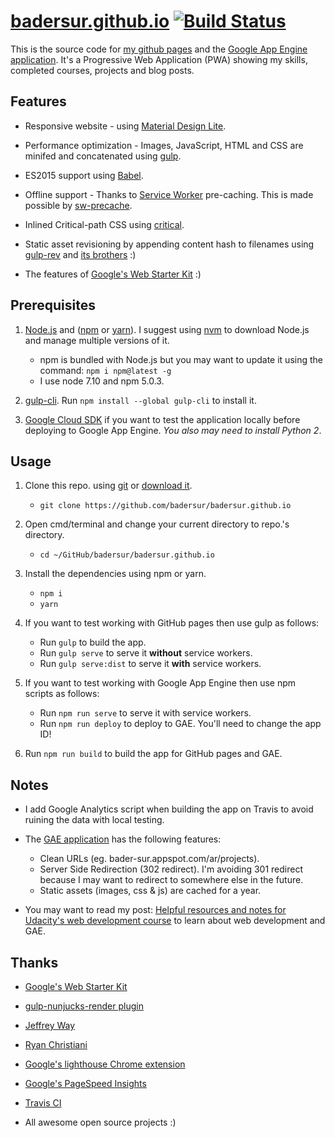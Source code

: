 # [badersur.github.io][bs-pages] [![Build Status](https://travis-ci.org/badersur/badersur.github.io.svg?branch=dev)](https://travis-ci.org/badersur/badersur.github.io)

This is the source code for [my github pages][bs-pages] and the
[Google App Engine application][bs-gae]. It's a Progressive Web Application (PWA)
showing my skills, completed courses, projects and blog posts.


## Features

- Responsive website - using [Material Design Lite][mdl].

- Performance optimization - Images, JavaScript, HTML and CSS are minifed and
 concatenated using [gulp][gulp].

- ES2015 support using [Babel][babel].

- Offline support - Thanks to [Service Worker][sw] pre-caching.
 This is made possible by [sw-precache][sw-precache].

- Inlined Critical-path CSS using [critical][critical].

- Static asset revisioning by appending content hash to filenames using
 [gulp-rev][gulp-rev] and [its brothers](package.json#L31-L33) :)

- The features of [Google's Web Starter Kit][wsk] :)


## Prerequisites

1. [Node.js][node] and ([npm][npm] or [yarn][yarn]). I suggest using [nvm][nvm]
 to download Node.js and manage multiple versions of it.
    - npm is bundled with Node.js but you may want to update it using the
     command: `npm i npm@latest -g`
    - I use node 7.10 and npm 5.0.3.

2. [gulp-cli][gulp-started]. Run `npm install --global gulp-cli` to install it.

3. [Google Cloud SDK][gcloud] if you want to test the application locally
 before deploying to Google App Engine. _You also may need to install Python 2_. 


## Usage

1. Clone this repo. using [git][git] or [download it][download].
    - `git clone https://github.com/badersur/badersur.github.io`

2. Open cmd/terminal and change your current directory to repo.'s directory.
    - `cd ~/GitHub/badersur/badersur.github.io`

3. Install the dependencies using npm or yarn.
    - `npm i`
    - `yarn`

4. If you want to test working with GitHub pages then use gulp as follows:
    - Run `gulp` to build the app.
    - Run `gulp serve` to serve it **without** service workers.
    - Run `gulp serve:dist` to serve it **with** service workers.

5. If you want to test working with Google App Engine then use npm scripts
 as follows:
    - Run `npm run serve` to serve it with service workers.
    - Run `npm run deploy` to deploy to GAE. You'll need to change the app ID!

6. Run `npm run build` to build the app for GitHub pages and GAE.


## Notes

- I add Google Analytics script when building the app on Travis to avoid ruining
 the data with local testing.

- The [GAE application][bs-gae] has the following features:
    - Clean URLs (eg. bader-sur.appspot.com/ar/projects).
    - Server Side Redirection (302 redirect). I'm avoiding 301 redirect because
     I may want to redirect to somewhere else in the future.
    - Static assets (images, css & js) are cached for a year.

- You may want to read my post: [Helpful resources and notes for Udacity's web
 development course][blog-notes] to learn about web development and GAE.


## Thanks

- [Google's Web Starter Kit][wsk]

- [gulp-nunjucks-render plugin][nunjucks-render]

- [Jeffrey Way][jeffrey]

- [Ryan Christiani][ryan]

- [Google's lighthouse Chrome extension][lighthouse]

- [Google's PageSpeed Insights][insights]

- [Travis CI][travis-ci]

- All awesome open source projects :)


[bs-pages]: https://badersur.github.io
[bs-gae]: https://bader-sur.appspot.com
[mdl]: https://github.com/google/material-design-lite
[gulp]: https://github.com/gulpjs/gulp
[gulp-started]: https://github.com/gulpjs/gulp/blob/master/docs/getting-started.md
[babel]: https://github.com/babel/babel
[sw]: https://developers.google.com/web/fundamentals/getting-started/primers/service-workers
[sw-precache]: https://github.com/GoogleChrome/sw-precache
[critical]: https://github.com/addyosmani/critical
[gulp-rev]: https://github.com/sindresorhus/gulp-rev
[wsk]: https://github.com/google/web-starter-kit
[nunjucks-render]: https://github.com/carlosl/gulp-nunjucks-render
[jeffrey]: https://laracasts.com/series/es6-cliffsnotes
[ryan]: https://www.youtube.com/playlist?list=PL57atfCFqj2h5fpdZD-doGEIs0NZxeJTX
[lighthouse]: https://github.com/GoogleChrome/lighthouse
[insights]: https://developers.google.com/speed/pagespeed/insights/
[travis-ci]: https://travis-ci.org
[node]: https://nodejs.org/en/
[npm]: https://www.npmjs.com/
[yarn]: https://yarnpkg.com/lang/en/
[nvm]: https://github.com/creationix/nvm
[gcloud]: https://cloud.google.com/sdk/docs/
[git]: https://git-scm.com/downloads
[download]: https://github.com/badersur/badersur.github.io/archive/dev.zip
[blog-notes]: https://badersur-v2.appspot.com/blog/resources-for-udacitys-web-development-course?readyou=yep
